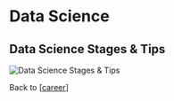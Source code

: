 # Data Science

## Data Science Stages & Tips

![Data Science Stages & Tips](https://github.com/dheepakg/MyBrain/blob/master/assets/img/DS-Tips.jpeg?raw=true)

Back to [[career]]

[//begin]: # "Autogenerated link references for markdown compatibility"
[career]: career.md "Career Path"
[//end]: # "Autogenerated link references"
